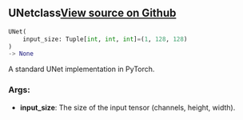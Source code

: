 ## UNet<span class="tag">class</span><a class="sourcelink" href=https://github.com/fastestimator/fastestimator/blob/r1.0/fastestimator/architecture/pytorch/unet.py/#L74-L114>View source on Github</a>
```python
UNet(
	input_size: Tuple[int, int, int]=(1, 128, 128)
)
-> None
```
A standard UNet implementation in PyTorch.


<h3>Args:</h3>


* **input_size**: The size of the input tensor (channels, height, width).

